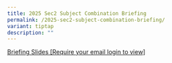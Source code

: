```yaml
---
title: 2025 Sec2 Subject Combination Briefing
permalink: /2025-sec2-subject-combination-briefing/
variant: tiptap
description: ""
---
```

<p><a href="https://drive.google.com/file/d/18bPny2EOB5cW0mpsCdsvy2_BSKcMonWc/view?usp=sharing" rel="noopener nofollow" target="_blank">Briefing Slides [Require your email login to view]</a>
</p>